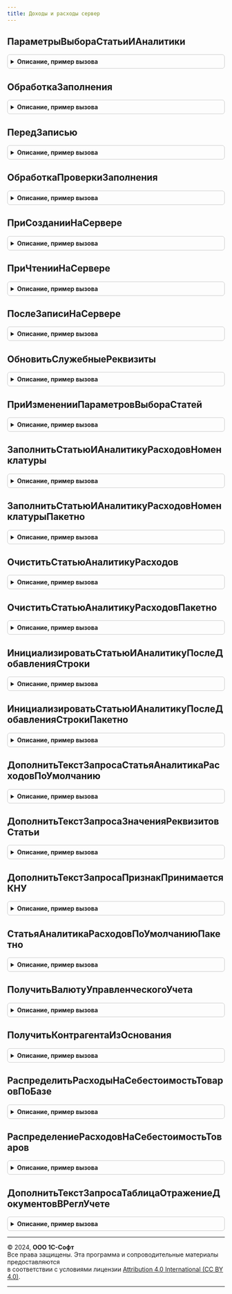 ```yaml
---
title: Доходы и расходы сервер
---
```



## ПараметрыВыбораСтатьиИАналитики
<details style="margin: 1em 0; padding: 0.5em; border: 1px solid #ccc; border-radius: 6px;">

<summary style="font-weight: bold; cursor: pointer;">Описание, пример вызова</summary>

```bsl

// Возвращает структуру параметров выбора статьи и аналитики
//
// Возвращаемое значение:
// 	Структура - Параметры выбора:
// 		* ПутьКДанным - Строка - Путь к объекту, в которым хранится статья.
// 		                         Например, "Объект" (если статья - реквизит объекта) или "Объект.Товары" (если статья - реквизит табличной части).
// 		* Статья - Строка - Имя реквизита статьи. Например "СтатьяРасходов"
// 		* ЗначениеПоУмолчанию - ПланВидовХарактеристикСсылка.СтатьиРасходов,
// 		                        ПланВидовХарактеристикСсылка.СтатьиДоходов
// 		                        ПланВидовХарактеристикСсылка.СтатьиАктивовПассивов - Ссылка на элемент соответствующего типа (в том числе пустая ссылка).
// 		* ДоступностьПоОперации - Булево, Неопределено - Признак доступности выбора статьи по текущей хозяйственной операции документа.
// 		                                   Если Ложь, то элементы выбора статьи и аналитики на форме скрываются.
// 		                                   Если значение Неопределено, то механизм не управляет доступностью статьи. Задача решается на стороне документа.
// 		* СкрыватьСтатьюНедоступнуюПоОперации - Булево - Если Истина, то поля скрываются. Если Ложь, то делаются недоступными. Значение по умолчанию Истина.
// 		* ОбязательностьЗаполнения - Булево - Если Истина, то устанавливается отметака незаполненного и проверяется заполнение.
// 		                                      Если Ложь, то отметка незаполненного не устанавливается и проверка заполнения не выполняется.
//
// 		* ВыборСтатьиРасходов - Булево - Определяет возможность выбора в качестве значения Статьи расходов. Значение по умолчанию Ложь.
// 		* АналитикаРасходов - Строка - Имя реквизита аналитики расходов (Тип реквизита Характеристика.СтатьиРасходов).
// 		* ОтборСтатейРасходов - Структура - Структура параметров дополнительного отбора статей расходов:
// 		                                * Ключ - Строка - Имя параметра отбора
// 		                                * Значение - Произвольный - Значение параметра отбора.
//
// 		* ВыборСтатьиДоходов - Булево - Определяет возможность выбора в качестве значения Статьи доходов. Значение по умолчанию Ложь.
// 		* АналитикаДоходов - Строка - Имя реквизита аналитики доходов (Тип реквизита Характеристика.СтатьиДоходов).
//
// 		* ВыборСтатьиАктивовПассивов - Булево - Определяет возможность выбора в качестве значения Статьи активов/пассивов. Значение по умолчанию Ложь.
// 		* АналитикаАктивовПассивов - Строка - Имя реквизита аналитики активов / пассивов (Тип реквизита Характеристика.СтатьиАктивовПассивов).
//
// 		* ЭлементыФормы - Структура - Структура с ключами:
// 			* Статья - Массив - Имена элементов формы для выбора статьи (Например, ТоварыСтатьяРасходов, СтатьяРасходовБезРазбиения)
// 			* АналитикаРасходов - Массив - Имена элементов формы для выбора аналитики статьи расходов.
// 			* АналитикаДоходов - Массив - Имена элементов формы для выбора аналитики статьи доходов.
// 			* АналитикаАктивовПассивов - Массив - Имена элементов формы для выбора аналитики статьи активов/пассивов.
//
// 		* ТипСтатьи - Строка - Имя служебного реквизита формы, в котором хранится числовое значение типа статьи. Значение по умолчанию Ложь.
// 		                               Реквизит может принимать значения:
// 		                                0 - Статья имеет значение Неопределено;
// 		                                1 - если статья имеет тип ПланВидовХарактеристикСсылка.СтатьиРасходов;
// 		                                2 - если статья имеет тип ПланВидовХарактеристикСсылка.СтатьиДоходов;
// 		                                3 - если статья имеет тип ПланВидовХарактеристикСсылка.СтатьиАктивовПассивов.
//
// 		* УсловияДоступностиСтатьиВСтроках - Структура - Дополнительные условия доступности статьи в строках таблицы. Если условий несколько, то доступность определяется по "И".
// 		                                            В элементах структуры:
// 		                                             * Ключ - Строка - Имя реквизита таблицы, определяющее доступность статьи.
// 		                                             * Значение - Булево, ЛюбаяСсылка, Массив, СписокЗначений - Значение реквизита, при котором выбор статьи доступен.
// 		* СкрыватьНедоступныеСтатьиВСтроках - Булево - Если Истина, то недоступные в строках статьи и аналитики скрываются.
// 		                                               Если Ложь, то для ячеек устанавливается оформление ТолькоПросмотр. Значение по умолчанию Ложь.
//
Функция ПараметрыВыбораСтатьиИАналитики() Экспорт
```

Пример вызова
```bsl
Результат = ДоходыИРасходыСервер.ПараметрыВыбораСтатьиИАналитики() 
```
</details>

## ОбработкаЗаполнения
<details style="margin: 1em 0; padding: 0.5em; border: 1px solid #ccc; border-radius: 6px;">

<summary style="font-weight: bold; cursor: pointer;">Описание, пример вызова</summary>

```bsl

// Инициализирует пустые значения статей значением по умолчанию.
// Вызывается в соответствующем обработчике событий объекта.
//
// Параметры:
// 	Объект - ДокументОбъектИмяДокумента - Объект
// 	ПараметрыВыбора - Структура, Массив - Параметры выбора статьей (См. ДоходыИРасходыСервер.ПараметрыВыбораСтатьиИАналитики)
// 	                                      Если в объекте несколько статей, то передается массив параметров.
//
Процедура ОбработкаЗаполнения(Объект, Знач ПараметрыВыбора) Экспорт
```

Пример вызова
```bsl
ДоходыИРасходыСервер.ОбработкаЗаполнения(Объект, ПараметрыВыбора) 
```
</details>

## ПередЗаписью
<details style="margin: 1em 0; padding: 0.5em; border: 1px solid #ccc; border-radius: 6px;">

<summary style="font-weight: bold; cursor: pointer;">Описание, пример вызова</summary>

```bsl

// Инициализирует пустые значения статей значением по умолчанию.
// Вызывается в соответствующем обработчике событий объекта.
//
// Параметры:
// 	Объект - ДокументОбъект - Объект
// 	ПараметрыВыбора - Структура, Массив - Параметры выбора статьей (См. ДоходыИРасходыСервер.ПараметрыВыбораСтатьиИАналитики)
// 	                                      Если в объекте несколько статей, то передается массив параметров.
//
Процедура ПередЗаписью(Объект, Знач ПараметрыВыбора) Экспорт
```

Пример вызова
```bsl
ДоходыИРасходыСервер.ПередЗаписью(Объект, ПараметрыВыбора) 
```
</details>

## ОбработкаПроверкиЗаполнения
<details style="margin: 1em 0; padding: 0.5em; border: 1px solid #ccc; border-radius: 6px;">

<summary style="font-weight: bold; cursor: pointer;">Описание, пример вызова</summary>

```bsl

// Выполняет проверку заполнение статей и аналитик в объекте.
// Вызывается в соответствующем обработчике событий объекта.
//
// Параметры:
// 	Объект - ДокументОбъект - Объект
// 	Отказ - Булево - Флаг отказа записи.
// 	ПроверяемыеРеквизиты - Массив - Массив проверяемых реквизитов объекта.
// 	ПараметрыВыбора - Структура, Массив - Параметры выбора статьей (См. ДоходыИРасходыСервер.ПараметрыВыбораСтатьиИАналитики)
// 	                                      Если в объекте несколько статей, то передается массив параметров.
//
Процедура ОбработкаПроверкиЗаполнения(Объект, Отказ, ПроверяемыеРеквизиты, Знач ПараметрыВыбора) Экспорт
```

Пример вызова
```bsl
ДоходыИРасходыСервер.ОбработкаПроверкиЗаполнения(Объект, Отказ, ПроверяемыеРеквизиты, ПараметрыВыбора) 
```
</details>

## ПриСозданииНаСервере
<details style="margin: 1em 0; padding: 0.5em; border: 1px solid #ccc; border-radius: 6px;">

<summary style="font-weight: bold; cursor: pointer;">Описание, пример вызова</summary>

```bsl

// Настраивает форму объекта для выбора статей и аналитики при создании формы не сервере.
// Вызывается в соответствующем обработчике событий формы.
//
// Параметры:
// 	Форма - ФормаКлиентскогоПриложения - Форма объекта:
// 		* Объект - ДокументОбъект - Объект формы
// 	ПараметрыВыбора - Структура, Массив - Параметры выбора статьей (См. ДоходыИРасходыСервер.ПараметрыВыбораСтатьиИАналитики)
// 	                                      Если в объекте несколько статей, то передается массив параметров.
//
Процедура ПриСозданииНаСервере(Форма, Знач ПараметрыВыбора) Экспорт
```

Пример вызова
```bsl
ДоходыИРасходыСервер.ПриСозданииНаСервере(Форма, ПараметрыВыбора) 
```
</details>

## ПриЧтенииНаСервере
<details style="margin: 1em 0; padding: 0.5em; border: 1px solid #ccc; border-radius: 6px;">

<summary style="font-weight: bold; cursor: pointer;">Описание, пример вызова</summary>

```bsl

// Настраивает форму объекта для выбора статей и аналитики при чтении объекта на сервере.
// Вызывается в соответствующем обработчике событий формы.
//
// Параметры:
// 	Форма - ФормаКлиентскогоПриложения - Форма объекта
// 	ПараметрыВыбора - Структура, Массив - Параметры выбора статьей (См. ДоходыИРасходыСервер.ПараметрыВыбораСтатьиИАналитики)
// 	                                      Если в объекте несколько статей, то передается массив параметров.
//
Процедура ПриЧтенииНаСервере(Форма, Знач ПараметрыВыбора) Экспорт
```

Пример вызова
```bsl
ДоходыИРасходыСервер.ПриЧтенииНаСервере(Форма, ПараметрыВыбора) 
```
</details>

## ПослеЗаписиНаСервере
<details style="margin: 1em 0; padding: 0.5em; border: 1px solid #ccc; border-radius: 6px;">

<summary style="font-weight: bold; cursor: pointer;">Описание, пример вызова</summary>

```bsl

// Обновляет служебные реквизиты выбора статей и аналитик после записи на сервере.
// Вызывается в соответствующем обработчике событий формы.
//
// Параметры:
// 	Форма - ФормаКлиентскогоПриложения - Форма объекта
//
Процедура ПослеЗаписиНаСервере(Форма) Экспорт
```

Пример вызова
```bsl
ДоходыИРасходыСервер.ПослеЗаписиНаСервере(Форма) 
```
</details>

## ОбновитьСлужебныеРеквизиты
<details style="margin: 1em 0; padding: 0.5em; border: 1px solid #ccc; border-radius: 6px;">

<summary style="font-weight: bold; cursor: pointer;">Описание, пример вызова</summary>

```bsl

// Обновляет служебные реквизиты выбора статей и аналитик
// Вызывается при необходимости (например после преобразования объекта в реквизит формы).
//
// Параметры:
// 	Форма - ФормаКлиентскогоПриложения - Форма объекта
//
Процедура ОбновитьСлужебныеРеквизиты(Форма) Экспорт
```

Пример вызова
```bsl
ДоходыИРасходыСервер.ОбновитьСлужебныеРеквизиты(Форма) 
```
</details>

## ПриИзмененииПараметровВыбораСтатей
<details style="margin: 1em 0; padding: 0.5em; border: 1px solid #ccc; border-radius: 6px;">

<summary style="font-weight: bold; cursor: pointer;">Описание, пример вызова</summary>

```bsl

// Проверяет соответствие выбранных статей и аналитик переданным параметрам выбора.
// Выполняет настройку формы под новые параметры выбора.
//
// Параметры:
// 	Форма - ФормаКлиентскогоПриложения - Форма объекта
// 	ПараметрыВыбора - Структура, Массив - Параметры выбора статьей (См. ДоходыИРасходыСервер.ПараметрыВыбораСтатьиИАналитики)
// 	                                      Если в объекте несколько статей, то передается массив параметров.
//
Процедура ПриИзмененииПараметровВыбораСтатей(Форма, Знач ПараметрыВыбора) Экспорт
```

Пример вызова
```bsl
ДоходыИРасходыСервер.ПриИзмененииПараметровВыбораСтатей(Форма, ПараметрыВыбора) 
```
</details>

## ЗаполнитьСтатьюИАналитикуРасходовНоменклатуры
<details style="margin: 1em 0; padding: 0.5em; border: 1px solid #ccc; border-radius: 6px;">

<summary style="font-weight: bold; cursor: pointer;">Описание, пример вызова</summary>

```bsl

// Заполняет в строке табличный части статью и аналитику расходов списания номенклатуры по статистике.
// Вызывается из механизма ОбработкаТабличнойЧасти.
//
// Параметры:
// 	ТекущаяСтрока - Структура - Данные строки.
// 	Номенклатура - СправочникСсылка.Номенклатура - Номенклатура, для которой необходимо заполнить статью и аналитику расходов.
// 	ПараметрыДействия - Структура - Параметры действия. (См. ДоходыИРасходыКлиентСервер.ВставитьДействиеЗаполнитьСтатьюАналитикуРасходовНоменклатуры)
//
Процедура ЗаполнитьСтатьюИАналитикуРасходовНоменклатуры(ТекущаяСтрока, ПараметрыДействия) Экспорт
```

Пример вызова
```bsl
ДоходыИРасходыСервер.ЗаполнитьСтатьюИАналитикуРасходовНоменклатуры(ТекущаяСтрока, ПараметрыДействия) 
```
</details>

## ЗаполнитьСтатьюИАналитикуРасходовНоменклатурыПакетно
<details style="margin: 1em 0; padding: 0.5em; border: 1px solid #ccc; border-radius: 6px;">

<summary style="font-weight: bold; cursor: pointer;">Описание, пример вызова</summary>

```bsl

// Заполняет в строке табличный части статью и аналитику расходов списания номенклатуры по статистике.
// Вызывается из механизма пакетной обработке строк табличных частей.
//
// Параметры:
// 	ТекущаяСтрока - см. ПакетнаяОбработкаТабличнойЧастиСервер.ОбработатьСтрокуТЧВЦикле.ТекущаяСтрока
// 	ПараметрыДействия - Структура - Параметры действия. (См. ДоходыИРасходыКлиентСервер.ВставитьДействиеЗаполнитьСтатьюАналитикуРасходовНоменклатуры)
// 	КэшированныеЗначения - см. ПакетнаяОбработкаТабличнойЧастиКлиентСервер.ПолучитьСтруктуруКэшируемыеЗначения
//
Процедура ЗаполнитьСтатьюИАналитикуРасходовНоменклатурыПакетно(ТекущаяСтрока, ПараметрыДействия, КэшированныеЗначения) Экспорт
```

Пример вызова
```bsl
ДоходыИРасходыСервер.ЗаполнитьСтатьюИАналитикуРасходовНоменклатурыПакетно(ТекущаяСтрока, ПараметрыДействия, КэшированныеЗначения) 
```
</details>

## ОчиститьСтатьюАналитикуРасходов
<details style="margin: 1em 0; padding: 0.5em; border: 1px solid #ccc; border-radius: 6px;">

<summary style="font-weight: bold; cursor: pointer;">Описание, пример вызова</summary>

```bsl

// Очищает в строке табличный части статью и аналитику расходов.
// Вызывается из механизма ОбработкаТабличнойЧасти.
//
// Параметры:
// 	ТекущаяСтрока - Структура - Данные строки.
// 	ПараметрыДействия - Структура - Параметры действия. (См. ДоходыИРасходыКлиентСервер.ВставитьДействиеОчиститьСтатьюИАналитикуРасходов)
//
Процедура ОчиститьСтатьюАналитикуРасходов(ТекущаяСтрока, ПараметрыДействия) Экспорт
```

Пример вызова
```bsl
ДоходыИРасходыСервер.ОчиститьСтатьюАналитикуРасходов(ТекущаяСтрока, ПараметрыДействия) 
```
</details>

## ОчиститьСтатьюАналитикуРасходовПакетно
<details style="margin: 1em 0; padding: 0.5em; border: 1px solid #ccc; border-radius: 6px;">

<summary style="font-weight: bold; cursor: pointer;">Описание, пример вызова</summary>

```bsl

// Очищает в строке табличной части статью и аналитику расходов. Вызывается из механизма пакетной обработки строк
// табличных частей.
//
// Параметры:
// 	ТекущаяСтрока - см. ПакетнаяОбработкаТабличнойЧастиСервер.ОбработатьСтрокуТЧВЦикле.ТекущаяСтрока
// 	ПараметрыДействия - Структура - Параметры действия. (См. ДоходыИРасходыКлиентСервер.ВставитьДействиеОчиститьСтатьюИАналитикуРасходов)
// 	КэшированныеДанные - см. ПакетнаяОбработкаТабличнойЧастиКлиентСервер.ПолучитьСтруктуруКэшируемыеЗначения.
//
Процедура ОчиститьСтатьюАналитикуРасходовПакетно(ТекущаяСтрока, ПараметрыДействия, КэшированныеДанные) Экспорт
```

Пример вызова
```bsl
ДоходыИРасходыСервер.ОчиститьСтатьюАналитикуРасходовПакетно(ТекущаяСтрока, ПараметрыДействия, КэшированныеДанные) 
```
</details>

## ИнициализироватьСтатьюИАналитикуПослеДобавленияСтроки
<details style="margin: 1em 0; padding: 0.5em; border: 1px solid #ccc; border-radius: 6px;">

<summary style="font-weight: bold; cursor: pointer;">Описание, пример вызова</summary>

```bsl

// Инициализирует строку после добавления.
// Вызывается из механизма ОбработкаТабличнойЧасти.
//
// Параметры:
// 	ТекущаяСтрока - Структура - Данные строки.
// 	ПараметрыДействия - Структура - Параметры действия. (См. ДоходыИРасходыКлиентСервер.ВставитьДействиеИнициализироватьСтатьюИАналитикуПослеДобавленияСтроки)
//
Процедура ИнициализироватьСтатьюИАналитикуПослеДобавленияСтроки(ТекущаяСтрока, ПараметрыДействия) Экспорт
```

Пример вызова
```bsl
ДоходыИРасходыСервер.ИнициализироватьСтатьюИАналитикуПослеДобавленияСтроки(ТекущаяСтрока, ПараметрыДействия) 
```
</details>

## ИнициализироватьСтатьюИАналитикуПослеДобавленияСтрокиПакетно
<details style="margin: 1em 0; padding: 0.5em; border: 1px solid #ccc; border-radius: 6px;">

<summary style="font-weight: bold; cursor: pointer;">Описание, пример вызова</summary>

```bsl

// Инициализирует строку табличной части после добавления. Вызывается из механизма пакетной обработки табличной части.
//
// Параметры:
// 	ТекущаяСтрока - см. ПакетнаяОбработкаТабличнойЧастиСервер.ОбработатьСтрокуТЧВЦикле.ТекущаяСтрока
// 	ПараметрыДействия - Структура - Параметры действия. (См. ДоходыИРасходыКлиентСервер.ВставитьДействиеИнициализироватьСтатьюИАналитикуПослеДобавленияСтроки)
//  КэшированныеЗначения - см. ПакетнаяОбработкаТабличнойЧастиКлиентСервер.ПолучитьСтруктуруКэшируемыеЗначения
//
Процедура ИнициализироватьСтатьюИАналитикуПослеДобавленияСтрокиПакетно(ТекущаяСтрока, ПараметрыДействия, КэшированныеЗначения) Экспорт
```

Пример вызова
```bsl
ДоходыИРасходыСервер.ИнициализироватьСтатьюИАналитикуПослеДобавленияСтрокиПакетно(ТекущаяСтрока, ПараметрыДействия, КэшированныеЗначения) 
```
</details>

## ДополнитьТекстЗапросаСтатьяАналитикаРасходовПоУмолчанию
<details style="margin: 1em 0; padding: 0.5em; border: 1px solid #ccc; border-radius: 6px;">

<summary style="font-weight: bold; cursor: pointer;">Описание, пример вызова</summary>

```bsl

// Добавляет запрос в пакет запросов для получения данных, необходимых для заполнения статьи аналитики расходов
// при обработке строк табличной части. Возвращается последние использованные в документах статьи и аналитики расходов.
//
// Параметры:
//  СтруктураДействий - см. ПакетнаяОбработкаТабличнойЧастиСервер.ОбработатьСтрокуТЧВЦикле.Действия
//  ОписаниеЗапроса - см. ПакетнаяОбработкаТабличнойЧастиСервер.ОписаниеЗапроса
//  КэшированныеЗначения - см. ПакетнаяОбработкаТабличнойЧастиКлиентСервер.ПолучитьСтруктуруКэшируемыеЗначения
//
Процедура ДополнитьТекстЗапросаСтатьяАналитикаРасходовПоУмолчанию(СтруктураДействий, ОписаниеЗапроса, КэшированныеЗначения) Экспорт
```

Пример вызова
```bsl
ДоходыИРасходыСервер.ДополнитьТекстЗапросаСтатьяАналитикаРасходовПоУмолчанию(СтруктураДействий, ОписаниеЗапроса, КэшированныеЗначения) 
```
</details>

## ДополнитьТекстЗапросаЗначенияРеквизитовСтатьи
<details style="margin: 1em 0; padding: 0.5em; border: 1px solid #ccc; border-radius: 6px;">

<summary style="font-weight: bold; cursor: pointer;">Описание, пример вызова</summary>

```bsl

// Добавляет запрос в пакет запросов для получения данных, необходимых для заполнения реквизитов по статье
// расходов/доходов при обработке строк табличной части.
//
// Параметры:
//  СтруктураДействий - см. ПакетнаяОбработкаТабличнойЧастиСервер.ОбработатьСтрокуТЧВЦикле.Действия
//  ОписаниеЗапроса - см. ПакетнаяОбработкаТабличнойЧастиСервер.ОписаниеЗапроса
//  КэшированныеЗначения - см. ПакетнаяОбработкаТабличнойЧастиКлиентСервер.ПолучитьСтруктуруКэшируемыеЗначения
//
Процедура ДополнитьТекстЗапросаЗначенияРеквизитовСтатьи(СтруктураДействий, ОписаниеЗапроса, КэшированныеЗначения) Экспорт
```

Пример вызова
```bsl
ДоходыИРасходыСервер.ДополнитьТекстЗапросаЗначенияРеквизитовСтатьи(СтруктураДействий, ОписаниеЗапроса, КэшированныеЗначения) 
```
</details>

## ДополнитьТекстЗапросаПризнакПринимаетсяКНУ
<details style="margin: 1em 0; padding: 0.5em; border: 1px solid #ccc; border-radius: 6px;">

<summary style="font-weight: bold; cursor: pointer;">Описание, пример вызова</summary>

```bsl

// Добавляет запрос в пакет запросов для получения данных, необходимых для заполнения поля ПринятиеКНалоговомуУчету
// при обработке строк табличной части.
//
// Параметры:
//  СтруктураДействий - см. ПакетнаяОбработкаТабличнойЧастиСервер.ОбработатьСтрокуТЧВЦикле.Действия
//  ОписаниеЗапроса - см. ПакетнаяОбработкаТабличнойЧастиСервер.ОписаниеЗапроса
//  КэшированныеЗначения - см. ПакетнаяОбработкаТабличнойЧастиКлиентСервер.ПолучитьСтруктуруКэшируемыеЗначения
//
Процедура ДополнитьТекстЗапросаПризнакПринимаетсяКНУ(СтруктураДействий, ОписаниеЗапроса, КэшированныеЗначения) Экспорт
```

Пример вызова
```bsl
ДоходыИРасходыСервер.ДополнитьТекстЗапросаПризнакПринимаетсяКНУ(СтруктураДействий, ОписаниеЗапроса, КэшированныеЗначения) 
```
</details>

## СтатьяАналитикаРасходовПоУмолчаниюПакетно
<details style="margin: 1em 0; padding: 0.5em; border: 1px solid #ccc; border-radius: 6px;">

<summary style="font-weight: bold; cursor: pointer;">Описание, пример вызова</summary>

```bsl

// Функция получает последние использованные в документах статью и аналитику расходов.
//
// Параметры:
//	КэшированныеЗначения - см. ПакетнаяОбработкаТабличнойЧастиКлиентСервер.ПолучитьСтруктуруКэшируемыеЗначения
//
// Возвращаемое значение:
//	СтрокаТаблицыЗначений - Статья и аналитика расходов.
//
Функция СтатьяАналитикаРасходовПоУмолчаниюПакетно(КэшированныеЗначения) Экспорт
```

Пример вызова
```bsl
Результат = ДоходыИРасходыСервер.СтатьяАналитикаРасходовПоУмолчаниюПакетно(КэшированныеЗначения) 
```
</details>

## ПолучитьВалютуУправленческогоУчета
<details style="margin: 1em 0; padding: 0.5em; border: 1px solid #ccc; border-radius: 6px;">

<summary style="font-weight: bold; cursor: pointer;">Описание, пример вызова</summary>

```bsl

// Возвращает валюту управленческого учета
// Если переданная в качестве параметра валюта уже заполнена - возвращает ее.
// Если валюта не передана в качестве параметра или передан пустой,
// валюту УУ. Если валюта УУ не заполнена - возвращает пустую ссылку на валюту.
//
// Параметры:
//	Валюта - СправочникСсылка.Валюты - Валюта, которую нужно заполнить.
//
// Возвращаемое значение:
//	СправочникСсылка.Валюты - валюта управленческого учета.
//
Функция ПолучитьВалютуУправленческогоУчета(Знач Валюта = Неопределено) Экспорт
```

Пример вызова
```bsl
Результат = ДоходыИРасходыСервер.ПолучитьВалютуУправленческогоУчета(Валюта);
```
</details>

## ПолучитьКонтрагентаИзОснования
<details style="margin: 1em 0; padding: 0.5em; border: 1px solid #ccc; border-radius: 6px;">

<summary style="font-weight: bold; cursor: pointer;">Описание, пример вызова</summary>

```bsl

// Возвращает контрагента из документа основания
//
// Параметры:
//  ДокументОснование - ДокументСсылка - документ, для которого нужно получить контрагента.
//
// Возвращаемое значение:
//	СправочникСсылка.Контрагенты - ссылка на контрагента.
//
Функция ПолучитьКонтрагентаИзОснования(ДокументОснование) Экспорт
```

Пример вызова
```bsl
Результат = ДоходыИРасходыСервер.ПолучитьКонтрагентаИзОснования(ДокументОснование) 
```
</details>

## РаспределитьРасходыНаСебестоимостьТоваровПоБазе
<details style="margin: 1em 0; padding: 0.5em; border: 1px solid #ccc; border-radius: 6px;">

<summary style="font-weight: bold; cursor: pointer;">Описание, пример вызова</summary>

```bsl

// Процедура выполняет распределение расходов на себестоимость товаров
// по рассчитанной базе распределения.
//
// Параметры:
//	ДокументОбъект - ДокументОбъект - документ, которым отражены расходы, распределяемые на себестоимость товаров.
//	СтруктураДополнительныеСвойства - Структура - дополнительные свойства документа:
//		* ТаблицыДляДвижений - Структура - Таблицы для движений:
//			** ТаблицаРасходов - ТаблицаЗначений - Таблица с колонками:
//				*** НомерСтроки - Число - Номер строки таблицы
//	Движения - КоллекцияДвижений - наборы записей регистров.
//	Отказ - Булево - признак отказа от проведения документа.
//
Процедура РаспределитьРасходыНаСебестоимостьТоваровПоБазе(ДокументОбъект, СтруктураДополнительныеСвойства, Движения, Отказ) Экспорт
```

Пример вызова
```bsl
ДоходыИРасходыСервер.РаспределитьРасходыНаСебестоимостьТоваровПоБазе(ДокументОбъект, СтруктураДополнительныеСвойства, Движения, Отказ) 
```
</details>

## РаспределениеРасходовНаСебестоимостьТоваров
<details style="margin: 1em 0; padding: 0.5em; border: 1px solid #ccc; border-radius: 6px;">

<summary style="font-weight: bold; cursor: pointer;">Описание, пример вызова</summary>

```bsl

// Функция формирует таблицу с данными распределения расходов на себестоимость товаров.
//
// Параметры:
//	ДокументСсылка - ДокументСсылка - документ, которым отражены расходы, распределяемые на себестоимость товаров.
//
// Возвращаемое значение:
//	ТаблицаЗначений - Таблица распределения расходов.
//
Функция РаспределениеРасходовНаСебестоимостьТоваров(ДокументСсылка) Экспорт
```

Пример вызова
```bsl
Результат = ДоходыИРасходыСервер.РаспределениеРасходовНаСебестоимостьТоваров(ДокументСсылка) 
```
</details>

## ДополнитьТекстЗапросаТаблицаОтражениеДокументовВРеглУчете
<details style="margin: 1em 0; padding: 0.5em; border: 1px solid #ccc; border-radius: 6px;">

<summary style="font-weight: bold; cursor: pointer;">Описание, пример вызова</summary>

```bsl

//++ НЕ УТ

// Формирует текст запроса дополнения таблицы "ТаблицаОтражениеДокументовВРеглУчете".
//
// Параметры:
// 	ЕстьВтПартииПрочихРасходов - Булево - Признак наличия временной таблицы;
// 	ИмяПериода - Строка - имя периода параметра "Период" в принимаемом запросе, должно устанавливаться в методе
// 		модуля менеджера документа "ЗаполнитьПараметрыИнициализации". По умолчанию - "Период".
//
// Возвращаемое значение:
// 	Строка - Текст запроса
Функция ДополнитьТекстЗапросаТаблицаОтражениеДокументовВРеглУчете(ЕстьВтПартииПрочихРасходов = Истина, ИмяПериода = "Период") Экспорт
```

Пример вызова
```bsl
Результат = ДоходыИРасходыСервер.ДополнитьТекстЗапросаТаблицаОтражениеДокументовВРеглУчете(ЕстьВтПартииПрочихРасходов, ИмяПериода);
```
</details>

---

© 2024, **ООО 1С-Софт**  
Все права защищены. Эта программа и сопроводительные материалы предоставляются  
в соответствии с условиями лицензии [Attribution 4.0 International (CC BY 4.0)](https://creativecommons.org/licenses/by/4.0/legalcode).

---
